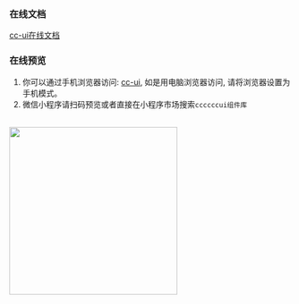 ### 在线文档
[cc-ui在线文档](https://ladychatterleylover.github.io/cc-ui-web/)

### 在线预览
1. 你可以通过手机浏览器访问: [cc-ui](https://static-df19c143-c147-44fa-84a0-61752f5834cc.bspapp.com/cc-ui/#/), 如是用电脑浏览器访问, 请将浏览器设置为手机模式。
2. 微信小程序请扫码预览或者直接在小程序市场搜索`ccccccui组件库`
<br>
<img src='https://static-df19c143-c147-44fa-84a0-61752f5834cc.bspapp.com/static/erweima.jpg' width='300' height='300'>
